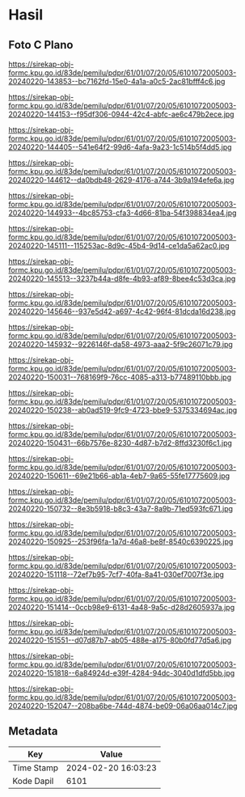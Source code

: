 # Hasil

## Foto C Plano

https://sirekap-obj-formc.kpu.go.id/83de/pemilu/pdpr/61/01/07/20/05/6101072005003-20240220-143853--bc7162fd-15e0-4a1a-a0c5-2ac81bfff4c6.jpg

https://sirekap-obj-formc.kpu.go.id/83de/pemilu/pdpr/61/01/07/20/05/6101072005003-20240220-144153--f95df306-0944-42c4-abfc-ae6c479b2ece.jpg

https://sirekap-obj-formc.kpu.go.id/83de/pemilu/pdpr/61/01/07/20/05/6101072005003-20240220-144405--541e64f2-99d6-4afa-9a23-1c514b5f4dd5.jpg

https://sirekap-obj-formc.kpu.go.id/83de/pemilu/pdpr/61/01/07/20/05/6101072005003-20240220-144612--da0bdb48-2629-4176-a744-3b9a194efe6a.jpg

https://sirekap-obj-formc.kpu.go.id/83de/pemilu/pdpr/61/01/07/20/05/6101072005003-20240220-144933--4bc85753-cfa3-4d66-81ba-54f398834ea4.jpg

https://sirekap-obj-formc.kpu.go.id/83de/pemilu/pdpr/61/01/07/20/05/6101072005003-20240220-145111--115253ac-8d9c-45b4-9d14-ce1da5a62ac0.jpg

https://sirekap-obj-formc.kpu.go.id/83de/pemilu/pdpr/61/01/07/20/05/6101072005003-20240220-145513--3237b44a-d8fe-4b93-af89-8bee4c53d3ca.jpg

https://sirekap-obj-formc.kpu.go.id/83de/pemilu/pdpr/61/01/07/20/05/6101072005003-20240220-145646--937e5d42-a697-4c42-96f4-81dcda16d238.jpg

https://sirekap-obj-formc.kpu.go.id/83de/pemilu/pdpr/61/01/07/20/05/6101072005003-20240220-145932--9226146f-da58-4973-aaa2-5f9c26071c79.jpg

https://sirekap-obj-formc.kpu.go.id/83de/pemilu/pdpr/61/01/07/20/05/6101072005003-20240220-150031--768169f9-76cc-4085-a313-b77489110bbb.jpg

https://sirekap-obj-formc.kpu.go.id/83de/pemilu/pdpr/61/01/07/20/05/6101072005003-20240220-150238--ab0ad519-9fc9-4723-bbe9-5375334694ac.jpg

https://sirekap-obj-formc.kpu.go.id/83de/pemilu/pdpr/61/01/07/20/05/6101072005003-20240220-150431--66b7576e-8230-4d87-b7d2-8ffd3230f6c1.jpg

https://sirekap-obj-formc.kpu.go.id/83de/pemilu/pdpr/61/01/07/20/05/6101072005003-20240220-150611--69e21b66-ab1a-4eb7-9a65-55fe17775609.jpg

https://sirekap-obj-formc.kpu.go.id/83de/pemilu/pdpr/61/01/07/20/05/6101072005003-20240220-150732--8e3b5918-b8c3-43a7-8a9b-71ed593fc671.jpg

https://sirekap-obj-formc.kpu.go.id/83de/pemilu/pdpr/61/01/07/20/05/6101072005003-20240220-150925--253f96fa-1a7d-46a8-be8f-8540c6390225.jpg

https://sirekap-obj-formc.kpu.go.id/83de/pemilu/pdpr/61/01/07/20/05/6101072005003-20240220-151118--72ef7b95-7cf7-40fa-8a41-030ef7007f3e.jpg

https://sirekap-obj-formc.kpu.go.id/83de/pemilu/pdpr/61/01/07/20/05/6101072005003-20240220-151414--0ccb98e9-6131-4a48-9a5c-d28d2605937a.jpg

https://sirekap-obj-formc.kpu.go.id/83de/pemilu/pdpr/61/01/07/20/05/6101072005003-20240220-151551--d07d87b7-ab05-488e-a175-80b0fd77d5a6.jpg

https://sirekap-obj-formc.kpu.go.id/83de/pemilu/pdpr/61/01/07/20/05/6101072005003-20240220-151818--6a84924d-e39f-4284-94dc-3040d1dfd5bb.jpg

https://sirekap-obj-formc.kpu.go.id/83de/pemilu/pdpr/61/01/07/20/05/6101072005003-20240220-152047--208ba6be-744d-4874-be09-06a06aa014c7.jpg


## Metadata

| Key        | Value               |
| ---------- | ------------------- |
| Time Stamp | 2024-02-20 16:03:23 |
| Kode Dapil | 6101                |




